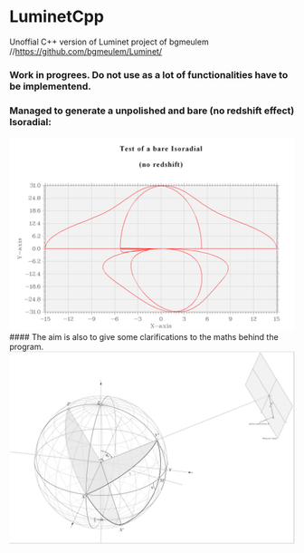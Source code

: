 # LuminetCpp
Unoffial C++ version of Luminet project of bgmeulem //https://github.com/bgmeulem/Luminet/
### Work in progrees. Do not use as a lot of  functionalities have to be implementend.
### Managed to generate a unpolished and bare (no redshift effect) Isoradial:
<img src="https://github.com/Niohori/LuminetCpp/blob/main/Documentation/Math/images/BareIsoradial.PNG" width="800" />
#### The aim is also to give some clarifications to the maths behind the program. 
<img src="https://github.com/Niohori/LuminetCpp/blob/main/Documentation/Math/images/coordinatesystem.PNG" width="800" />
